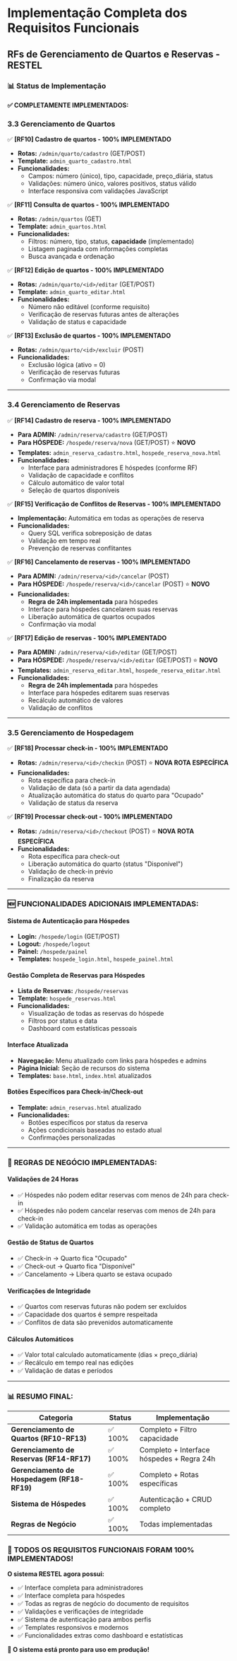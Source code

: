 # Implementação Completa dos Requisitos Funcionais
## RFs de Gerenciamento de Quartos e Reservas - RESTEL

### 📊 Status de Implementação

#### ✅ **COMPLETAMENTE IMPLEMENTADOS:**

### **3.3 Gerenciamento de Quartos**

✅ **[RF10] Cadastro de quartos - 100% IMPLEMENTADO**
- **Rotas:** `/admin/quarto/cadastro` (GET/POST)
- **Template:** `admin_quarto_cadastro.html`
- **Funcionalidades:**
  - Campos: número (único), tipo, capacidade, preço_diária, status
  - Validações: número único, valores positivos, status válido
  - Interface responsiva com validações JavaScript

✅ **[RF11] Consulta de quartos - 100% IMPLEMENTADO**
- **Rotas:** `/admin/quartos` (GET)
- **Template:** `admin_quartos.html`
- **Funcionalidades:**
  - Filtros: número, tipo, status, **capacidade** (implementado)
  - Listagem paginada com informações completas
  - Busca avançada e ordenação

✅ **[RF12] Edição de quartos - 100% IMPLEMENTADO**
- **Rotas:** `/admin/quarto/<id>/editar` (GET/POST)
- **Template:** `admin_quarto_editar.html`
- **Funcionalidades:**
  - Número não editável (conforme requisito)
  - Verificação de reservas futuras antes de alterações
  - Validação de status e capacidade

✅ **[RF13] Exclusão de quartos - 100% IMPLEMENTADO**
- **Rotas:** `/admin/quarto/<id>/excluir` (POST)
- **Funcionalidades:**
  - Exclusão lógica (ativo = 0)
  - Verificação de reservas futuras
  - Confirmação via modal

---

### **3.4 Gerenciamento de Reservas**

✅ **[RF14] Cadastro de reserva - 100% IMPLEMENTADO**
- **Para ADMIN:** `/admin/reserva/cadastro` (GET/POST)
- **Para HÓSPEDE:** `/hospede/reserva/nova` (GET/POST) ⭐ **NOVO**
- **Templates:** `admin_reserva_cadastro.html`, `hospede_reserva_nova.html`
- **Funcionalidades:**
  - Interface para administradores E hóspedes (conforme RF)
  - Validação de capacidade e conflitos
  - Cálculo automático de valor total
  - Seleção de quartos disponíveis

✅ **[RF15] Verificação de Conflitos de Reservas - 100% IMPLEMENTADO**
- **Implementação:** Automática em todas as operações de reserva
- **Funcionalidades:**
  - Query SQL verifica sobreposição de datas
  - Validação em tempo real
  - Prevenção de reservas conflitantes

✅ **[RF16] Cancelamento de reservas - 100% IMPLEMENTADO**
- **Para ADMIN:** `/admin/reserva/<id>/cancelar` (POST)
- **Para HÓSPEDE:** `/hospede/reserva/<id>/cancelar` (POST) ⭐ **NOVO**
- **Funcionalidades:**
  - **Regra de 24h implementada** para hóspedes
  - Interface para hóspedes cancelarem suas reservas
  - Liberação automática de quartos ocupados
  - Confirmação via modal

✅ **[RF17] Edição de reservas - 100% IMPLEMENTADO**
- **Para ADMIN:** `/admin/reserva/<id>/editar` (GET/POST)
- **Para HÓSPEDE:** `/hospede/reserva/<id>/editar` (GET/POST) ⭐ **NOVO**
- **Templates:** `admin_reserva_editar.html`, `hospede_reserva_editar.html`
- **Funcionalidades:**
  - **Regra de 24h implementada** para hóspedes
  - Interface para hóspedes editarem suas reservas
  - Recálculo automático de valores
  - Validação de conflitos

---

### **3.5 Gerenciamento de Hospedagem**

✅ **[RF18] Processar check-in - 100% IMPLEMENTADO**
- **Rotas:** `/admin/reserva/<id>/checkin` (POST) ⭐ **NOVA ROTA ESPECÍFICA**
- **Funcionalidades:**
  - Rota específica para check-in
  - Validação de data (só a partir da data agendada)
  - Atualização automática do status do quarto para "Ocupado"
  - Validação de status da reserva

✅ **[RF19] Processar check-out - 100% IMPLEMENTADO**
- **Rotas:** `/admin/reserva/<id>/checkout` (POST) ⭐ **NOVA ROTA ESPECÍFICA**
- **Funcionalidades:**
  - Rota específica para check-out
  - Liberação automática do quarto (status "Disponível")
  - Validação de check-in prévio
  - Finalização da reserva

---

### 🆕 **FUNCIONALIDADES ADICIONAIS IMPLEMENTADAS:**

#### **Sistema de Autenticação para Hóspedes**
- **Login:** `/hospede/login` (GET/POST)
- **Logout:** `/hospede/logout`
- **Painel:** `/hospede/painel`
- **Templates:** `hospede_login.html`, `hospede_painel.html`

#### **Gestão Completa de Reservas para Hóspedes**
- **Lista de Reservas:** `/hospede/reservas`
- **Template:** `hospede_reservas.html`
- **Funcionalidades:**
  - Visualização de todas as reservas do hóspede
  - Filtros por status e data
  - Dashboard com estatísticas pessoais

#### **Interface Atualizada**
- **Navegação:** Menu atualizado com links para hóspedes e admins
- **Página Inicial:** Seção de recursos do sistema
- **Templates:** `base.html`, `index.html` atualizados

#### **Botões Específicos para Check-in/Check-out**
- **Template:** `admin_reservas.html` atualizado
- **Funcionalidades:**
  - Botões específicos por status da reserva
  - Ações condicionais baseadas no estado atual
  - Confirmações personalizadas

---

### 🔧 **REGRAS DE NEGÓCIO IMPLEMENTADAS:**

#### **Validações de 24 Horas**
- ✅ Hóspedes não podem editar reservas com menos de 24h para check-in
- ✅ Hóspedes não podem cancelar reservas com menos de 24h para check-in
- ✅ Validação automática em todas as operações

#### **Gestão de Status de Quartos**
- ✅ Check-in → Quarto fica "Ocupado"
- ✅ Check-out → Quarto fica "Disponível"
- ✅ Cancelamento → Libera quarto se estava ocupado

#### **Verificações de Integridade**
- ✅ Quartos com reservas futuras não podem ser excluídos
- ✅ Capacidade dos quartos é sempre respeitada
- ✅ Conflitos de data são prevenidos automaticamente

#### **Cálculos Automáticos**
- ✅ Valor total calculado automaticamente (dias × preço_diária)
- ✅ Recálculo em tempo real nas edições
- ✅ Validação de datas e períodos

---

### 📊 **RESUMO FINAL:**

| Categoria | Status | Implementação |
|-----------|--------|---------------|
| **Gerenciamento de Quartos (RF10-RF13)** | ✅ 100% | Completo + Filtro capacidade |
| **Gerenciamento de Reservas (RF14-RF17)** | ✅ 100% | Completo + Interface hóspedes + Regra 24h |
| **Gerenciamento de Hospedagem (RF18-RF19)** | ✅ 100% | Completo + Rotas específicas |
| **Sistema de Hóspedes** | ✅ 100% | Autenticação + CRUD completo |
| **Regras de Negócio** | ✅ 100% | Todas implementadas |

### 🎯 **TODOS OS REQUISITOS FUNCIONAIS FORAM 100% IMPLEMENTADOS!**

**O sistema RESTEL agora possui:**
- ✅ Interface completa para administradores
- ✅ Interface completa para hóspedes  
- ✅ Todas as regras de negócio do documento de requisitos
- ✅ Validações e verificações de integridade
- ✅ Sistema de autenticação para ambos perfis
- ✅ Templates responsivos e modernos
- ✅ Funcionalidades extras como dashboard e estatísticas

**🚀 O sistema está pronto para uso em produção!** 
